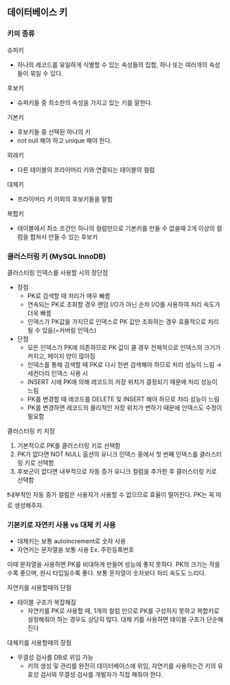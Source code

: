 ## 데이터베이스 키

### 키의 종류

슈퍼키

- 하나의 레코드를 유일하게 식별할 수 있는 속성들의 집합, 하나 또는 여러개의 속성들이 묶일 수 있다.


후보키
- 슈퍼키들 중 최소한의 속성을 가지고 있는 키를 말한다.

기본키
- 후보키들 중 선택된 하나의 키
- not null 해야 하고 unique 해야 한다.

외래키
- 다른 테이블의 프라이머리 키와 연결되는 테이블의 컬럼

대체키
- 프라이머리 키 이외의 후보키들을 말함

복합키
- 테이블에서 최소 조건인 하나의 컬럼만으로 기본키를 만들 수 없을때 2개 이상의 컬럼을 합쳐서 만들 수 있는 후보키

### 클러스터링 키 (MySQL InnoDB)


클러스터링 인덱스를 사용할 시의 장단점


- 장점
    - PK로 검색할 때 처리가 매우 빠름
    - 연속되는 PK로 조회할 경우 랜덤 I/O가 아닌 순차 I/O를 사용하여 처리 속도가 더욱 빠름
    - 인덱스가 PK값을 가지므로 인덱스로 PK 값만 조회하는 경우 효율적으로 처리될 수 있음(=커버링 인덱스)
- 단점
    - 모든 인덱스가 PK에 의존하므로 PK 값이 클 경우 전체적으로 인덱스의 크기가 커지고, 페이지 양이 많아짐
    - 인덱스를 통해 검색할 때 PK로 다시 한번 검색해야 하므로 처리 성능이 느림 → 세컨더리 인덱스 사용 시
    - INSERT 시에 PK에 의해 레코드의 저장 위치가 결정되기 때문에 처리 성능이 느림
    - PK를 변경할 때 레코드를 DELETE 및 INSERT 해야 하므로 처리 성능이 느림
    - PK를 변경하면 레코드의 물리적인 저장 위치가 변하기 때문에 인덱스도 수정이 필요함



클러스터링 키 지정

1. 기본적으로 PK를 클러스터링 키로 선택함
2. PK가 없다면 NOT NULL 옵션의 유니크 인덱스 중에서 첫 번째 인덱스를 클러스터링 키로 선택함
3. 후보군이 없다면 내부적으로 자동 증가 유니크 컬럼을 추가한 후 클러스터링 키로 선택함

❗️내부적인 자동 증가 컬럼은 사용자가 사용할 수 없으므로 효율이 떨어진다. PK는 꼭 따로 생성해주자.


### 기본키로 자연키 사용 vs 대체 키 사용


- 대체키는 보통 autoincrement로 숫자 사용
- 자연키는 문자열을 보통 사용 Ex. 주민등록번호

이때 문자열을 사용하면 PK를 비대하게 만들어 성능에 좋지 못하다. PK의 크기는 작을수록 좋으며, 원시 타입일수록 좋다. 보통 문자열이 숫자보다 처리 속도도 느리다.

자연키를 사용할때의 단점

- 테이블 구조가 복잡해짐
    - 자연키를 PK로 사용할 때, 1개의 컬럼 만으로 PK를 구성하지 못하고 복합키로 설정해줘야 하는 경우도 상당히 많다. 대체 키를 사용하면 테이블 구조가 단순해진다

대체키를 사용할때의 장점
- 무결성 검사를 DB로 위임 가능
    - 키의 생성 및 관리를 완전히 데이터베이스에 위임, 자연키를 사용하는건 키의 유효성 검사와 무결성 검사를 개발자가 직접 해줘야 한다.
